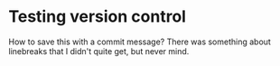 # Testing version control

How to save this with a commit message? There was something about linebreaks that I didn't quite get, but never mind.

